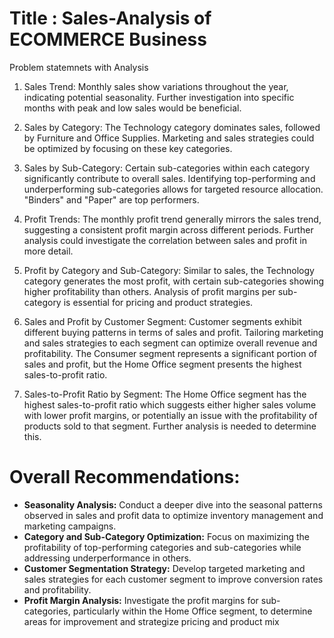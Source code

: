 # Title : Sales-Analysis of ECOMMERCE Business

Problem statemnets with Analysis


1. Sales Trend:  Monthly sales show variations throughout the year, indicating potential seasonality.  Further investigation into specific months with peak and low sales would be beneficial.

 2. Sales by Category:  The Technology category dominates sales, followed by Furniture and Office Supplies.  Marketing and sales strategies could be optimized by focusing on these key categories.

3. Sales by Sub-Category:  Certain sub-categories within each category significantly contribute to overall sales.  Identifying top-performing and underperforming sub-categories allows for targeted resource allocation.  "Binders" and "Paper" are top performers.

 4. Profit Trends: The monthly profit trend generally mirrors the sales trend, suggesting a consistent profit margin across different periods.  Further analysis could investigate the correlation between sales and profit in more detail.

 5. Profit by Category and Sub-Category:  Similar to sales, the Technology category generates the most profit, with certain sub-categories showing higher profitability than others.  Analysis of profit margins per sub-category is essential for pricing and product strategies.

 6. Sales and Profit by Customer Segment:  Customer segments exhibit different buying patterns in terms of sales and profit.  Tailoring marketing and sales strategies to each segment can optimize overall revenue and profitability.  The Consumer segment represents a significant portion of sales and profit, but the Home Office segment presents the highest sales-to-profit ratio.

 7. Sales-to-Profit Ratio by Segment: The Home Office segment has the highest sales-to-profit ratio which suggests either higher sales volume with lower profit margins, or potentially an issue with the profitability of products sold to that segment.  Further analysis is needed to determine this.


# Overall Recommendations:

* **Seasonality Analysis:** Conduct a deeper dive into the seasonal patterns observed in sales and profit data to optimize inventory management and marketing campaigns.
 * **Category and Sub-Category Optimization:** Focus on maximizing the profitability of top-performing categories and sub-categories while addressing underperformance in others.
 * **Customer Segmentation Strategy:** Develop targeted marketing and sales strategies for each customer segment to improve conversion rates and profitability.
 * **Profit Margin Analysis:** Investigate the profit margins for sub-categories, particularly within the Home Office segment, to determine areas for improvement and strategize pricing and product mix
